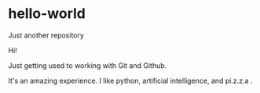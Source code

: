 # hello-world
Just another repository

Hi!

Just getting used to working with Git and Github.

It's an amazing experience.
I like python, artificial intelligence, and pi.z.z.a .
